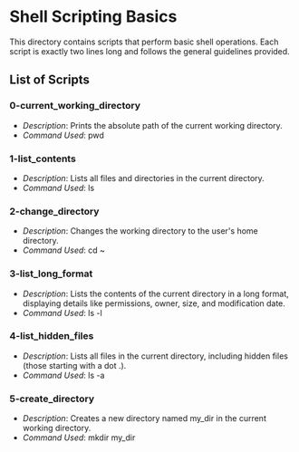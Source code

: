 # Shell Scripting Basics

This directory contains scripts that perform basic shell operations. Each script is exactly two lines long and follows the general guidelines provided.

## List of Scripts

### 0-current_working_directory
- *Description*: Prints the absolute path of the current working directory.
- *Command Used*: pwd

### 1-list_contents
- *Description*: Lists all files and directories in the current directory.
- *Command Used*: ls

### 2-change_directory
- *Description*: Changes the working directory to the user's home directory.
- *Command Used*: cd ~

### 3-list_long_format
- *Description*: Lists the contents of the current directory in a long format, displaying details like permissions, owner, size, and modification date.
- *Command Used*: ls -l

### 4-list_hidden_files
- *Description*: Lists all files in the current directory, including hidden files (those starting with a dot .).
- *Command Used*: ls -a

### 5-create_directory
- *Description*: Creates a new directory named my_dir in the current working directory.
- *Command Used*: mkdir my_dir
